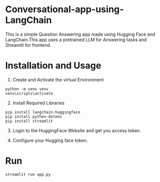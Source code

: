 # Conversational-app-using-LangChain
This is a simple Question Answering app made using Hugging Face and LangChain.This app uses a pretrained LLM for Answering tasks and Streamlit for frontend.

# Installation and Usage
1. Create and Activate the virtual Environment

```
python -m venv venv
venv\scripts\activate
```
2. Install Required Libraries
```
pip install langchain-huggingface
pip install python-dotenv
pip install streamlit
```
3. Login to the HuggingFace Website and get you access token.

4. Configure your Hugging face token.

# Run
```
streamlit run app.py
```
